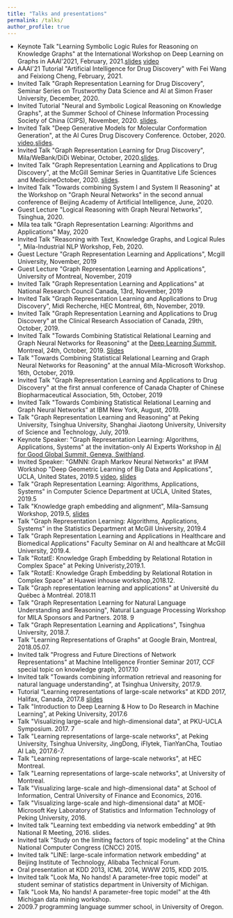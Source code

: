 ```yaml
---
title: "Talks and presentations"
permalink: /talks/
author_profile: true
---
```

* Keynote Talk "Learning Symbolic Logic Rules for Reasoning on Knowledge Graphs" at the International Workshop on Deep Learning on Graphs in AAAI'2021, February, 2021.[slides](https://drive.google.com/file/d/1-jALWK17GjPB0EcxLZy4Zfj--lkdo99_/view?usp=sharing) [video](https://drive.google.com/file/d/1e-SpcbcoRtnySYjS13k2JmgZK3zelL1T/view?usp=sharing)
* AAAI'21 Tutorial  "Artificial Intelligence for Drug Discovery" with Fei Wang and Feixiong Cheng, February, 2021.
* Invited Talk "Graph Representation Learning for Drug Discovery", Seminar Series on Trustworthy Data Science and AI at Simon Fraser University, December, 2020.
* Invited Tutorial "Neural and Symbolic Logical Reasoning on Knowledge Graphs", at the Summer School of Chinese Information Processing Society of China (CIPS), November, 2020. [slides](https://github.com/tangjianpku/tangjianpku.github.io/blob/master/files/Knowledge%20Reasoning%20Tutorial_1105.pdf).
* Invited Talk "Deep Generative Models for Molecular Conformation Generation", at the AI Cures Drug Discovery Conference. October, 2020. [video](https://www.youtube.com/watch?v=MzO8NAMm8Ko&feature=youtu.be),[slides](https://github.com/tangjianpku/tangjianpku.github.io/blob/master/files/ConformationGeneration_MIT_compressed.pdf).
* Invited Talk "Graph Representation Learning for Drug Discovery", Mila/WeBank/DiDi Webinar, October, 2020.[slides](https://github.com/tangjianpku/tangjianpku.github.io/blob/master/files/GraphRepresentationLearning-MilaDiDiWebank.pdf).
* Invited Talk "Graph Representation Learning and Applications to Drug Discovery", at the McGill Seminar Series in Quantitative Life Sciences and MedicineOctober, 2020. [slides](https://github.com/tangjianpku/tangjianpku.github.io/blob/master/files/GraphRepresentationLearning-QLSMcGill_compressed.pdf).
* Invited Talk "Towards combining System I and System II Reasoning" at the Workshop on "Graph Neural Networks" in the second annual conference of Beijing Academy of Artificial Intelligence, June, 2020. 
* Guest Lecture "Logical Reasoning with Graph Neural Networks", Tsinghua, 2020. 
* Mila tea talk "Graph Representation Learning: Algorithms and Applications" May, 2020
* Invited Talk "Reasoning with Text, Knowledge Graphs, and Logical Rules ", Mila-Industrial NLP Workshop, Feb, 2020.
* Guest Lecture "Graph Representation Learning and Applications", Mcgill University, November, 2019
* Guest Lecture "Graph Representation Learning and Applications", University of Montreal, November, 2019
* Invited Talk "Graph Representation Learning and Applications" at National Research Council Canada, 13rd, November, 2019
* Invited Talk "Graph Representation Learning and Applications to Drug Discovery", Midi Recherche, HEC Montreal, 6th, November, 2019.
* Invited Talk "Graph Representation Learning and Applications to Drug Discovery" at the Clinical Research Association of Canada, 29th, October, 2019. 
* Invited Talk "Towards Combining Statistical Relational Learning and Graph Neural Networks for Reasoning" at the [Deep Learning Summit](https://www.re-work.co/events/deep-learning-summit-montreal-2019), Montreal, 24th, October, 2019. [Slides](https://github.com/tangjianpku/tangjianpku.github.io/blob/master/files/SRLAndGNN-ReWork-Tang.pdf)
* Talk "Towards Combining Statistical Relational Learning and Graph Neural Networks for Reasoning" at the annual Mila-Microsoft Workshop. 16th, October, 2019.
* Invited Talk "Graph Representation Learning and Applications to Drug Discovery" at the first annual conference of Canada Chapter of Chinese Biopharmaceutical Association, 5th, October, 2019
* Invited Talk "Towards Combining Statistical Relational Learning and Graph Neural Networks" at IBM New York, August, 2019.
* Talk "Graph Representation Learning and Reasoning" at Peking University, Tsinghua University, Shanghai Jiaotong University, University of Science and Technology, July, 2019. 
* Keynote Speaker: "Graph Representation Learning: Algorithms, Applications, Systems" at the invitation-only AI Experts Workshop in [AI for Good Global Summit, Geneva, Swithland](https://aiforgood.itu.int/programme/day-0/).
* Invited Speaker: "GMNN: Graph Markov Neural Networks" at IPAM Workshop "Deep Geometric Learning of Big Data and Applications", UCLA, United States, 2019.5 [video](http://www.ipam.ucla.edu/abstract/?tid=16001&pcode=GLWS4), [slides](https://github.com/tangjianpku/tangjianpku.github.io/blob/master/files/GMNN_ICML19.pptx)
* Talk "Graph Representation Learning: Algorithms, Applications, Systems" in Computer Science Department at UCLA, United States, 2019.5
* Talk "Knowledge graph embedding and alignment", Mila-Samsung Workshop, 2019.5, [slides](https://github.com/tangjianpku/tangjianpku.github.io/blob/master/files/KB_SamSung.pptx)
* Talk "Graph Representation Learning: Algorithms, Applications, Systems" in the Statistics Department at McGill University, 2019.4
* Talk "Graph Representation Learning and Applications in Healthcare and Biomedical Applications" Faculty Seminar on AI and healthcare at McGill University, 2019.4.
* Talk "RotatE: Knowledge Graph Embedding by Relational Rotation in Complex Space" at Peking Univeristy,2019.1.
* Talk "RotatE: Knowledge Graph Embedding by Relational Rotation in Complex Space" at Huawei inhouse workshop,2018.12.
* Talk "Graph representation learning and applications" at Université du Québec à Montréal. 2018.11
* Talk "Graph Representation Learning for Natural Language Understanding and Reasoning", Natural Language Processing Workshop for MILA Sponsors and Partners. 2018. 9
* Talk "Graph Representation Learning and Applications", Tsinghua University, 2018.7.
* Talk "Learning Representations of Graphs" at Google Brain, Montreal, 2018.05.07.
* Invited talk "Progress and Future Directions of Network Representations" at Machine Intelligence Frontier Seminar 2017, CCF special topic on knowledge graph, 2017.10
* Invited talk "Towards combining information retrieval and reasoning for natural language understanding", at Tsinghua University, 2017.9.
* Tutorial “Learning representations of large-scale networks” at KDD 2017, Halifax, Canada, 2017.8 [slides](/files/KDD17Tutorial_final.pdf)
* Talk "Introduction to Deep Learning \& How to Do Research in Machine Learning", at Peking University, 2017.6
* Talk "Visualizing large-scale and high-dimensional data", at PKU-UCLA Symposium. 2017. 7
* Talk "Learning representations of large-scale networks", at Peking University, Tsinghua University, JingDong, iFlytek,  TianYanCha, Toutiao AI Lab, 2017.6-7.
* Talk "Learning representations of large-scale networks", at HEC Montreal.
* Talk "Learning representations of large-scale networks", at University of Montreal.
* Talk "Visualizing large-scale and high-dimensional data" at  School of Information, Central University of Finance and Economics, 2016.
* Talk "Visualizing large-scale and high-dimensional data" at  MOE-Microsoft Key Laboratory of Statistics and Information Technology of Peking University, 2016.
* Invited talk "Learning text embedding via network embedding" at 9th National R Meeting, 2016. slides.
* Invited talk "Study on the limiting factors of topic modeling" at the China National Computer Congress (CNCC) 2015.
* Invited talk "LINE: large-scale information network embedding" at Beijing Institute of Technology, Alibaba Technical Forum. 
* Oral presentation at KDD 2013, ICML 2014, WWW 2015, KDD 2015.
* Invited talk "Look Ma, No hands! A parameter-free topic model" at student seminar of statistics department in University of Michigan.
* Talk "Look Ma, No hands! A parameter-free topic model" at the 4th Michigan data mining workshop.
* 2009.7 programming language summer school, in University of Oregon. 
